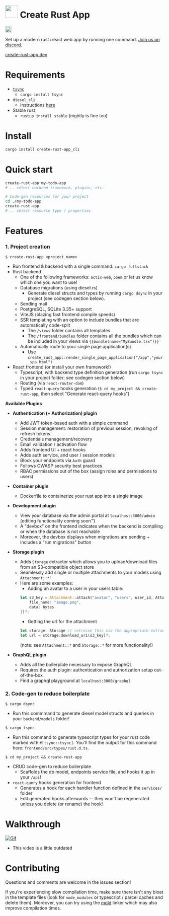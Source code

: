 # <img src="https://user-images.githubusercontent.com/4259838/150465966-7ac954d1-9f0c-48d4-a37a-10543b3bbfe1.png" height="40px"> Create Rust App

<a href="https://crates.io/crates/create-rust-app"><img src="https://img.shields.io/crates/v/create-rust-app.svg?style=for-the-badge" height="20" alt="License: MIT OR Apache-2.0" /></a>

Set up a modern rust+react web app by running one command. [Join us on discord](https://discord.gg/tm6Ey33ZPN).

[create-rust-app.dev](https://create-rust-app.dev)

# Requirements

- [`tsync`](https://github.com/Wulf/tsync)
  - ```cargo install tsync```
- `diesel_cli`
  - Instructions [here](http://diesel.rs/guides/getting-started#installing-diesel-cli)
- Stable rust
  - ```rustup install stable``` (nightly is fine too)
    
# Install

```sh
cargo install create-rust-app_cli
```

# Quick start

```sh
create-rust-app my-todo-app
# .. select backend framework, plugins, etc.
```

```sh
# Code-gen resources for your project
cd ./my-todo-app
create-rust-app
# .. select resource type / properties
```

# Features

### 1. Project creation
```
$ create-rust-app <project_name>
```

  - Run frontend & backend with a single command: `cargo fullstack`
  - Rust backend
    - One of the following frameworks: `actix-web`, `poem` or let us know which one you want to use!
    - Database migrations (using diesel.rs)
      - Generate diesel structs and types by running `cargo dsync` in your project (see codegen section below).
    - Sending mail
    - PostgreSQL, SQLite 3.35+ support
    - ViteJS (blazing fast frontend compile speeds)
    - SSR templating with an option to include bundles that are automatically code-split
      - The `/views` folder contains all templates
      - The `/frontend/bundles` folder contains all the bundles which can be included in your views via `{{bundle(name="MyBundle.tsx")}}`
    - Automatically route to your single page application(s)
      - Use `create_rust_app::render_single_page_application("/app","your_spa.html")`
  - React frontend (or install your own framework!)
    - Typescript, with backend type definition generation (run `cargo tsync` in your project folder; see codegen section below)
    - Routing (via `react-router-dom`)
    - Typed `react-query` hooks generation (`$ cd my_project && create-rust-app`, then select "Generate react-query hooks")

**Available Plugins**

- **Authentication (+ Authorization) plugin**
  - Add JWT token-based auth with a simple command
  - Session management: restoration of previous session, revoking of refresh tokens
  - Credentials management/recovery
  - Email validation / activation flow
  - Adds frontend UI + react hooks
  - Adds auth service, and user / session models
  - Block your endpoints via `Auth` guard
  - Follows OWASP security best practices
  - RBAC permissions out of the box (assign roles and permissions to users)
    

- **Container plugin**
  - Dockerfile to containerize your rust app into a single image
    

- **Development plugin**
  - View your database via the admin portal at `localhost:3000/admin` (editing functionality coming soon™)
  - A "devbox" on the frontend indicates when the backend is compiling or when the database is not reachable
  - Moreover, the devbox displays when migrations are pending + includes a "run migrations" button
    

- **Storage plugin**
  - Adds `Storage` extractor which allows you to upload/download files from an S3-compatible object store 
  - Seamlessly add single or multiple attachments to your models using `Attachment::*`!
  - Here are some examples:
    - Adding an avatar to a user in your users table: 
    ```rs
    let s3_key = Attachment::attach("avatar", "users", user_id, AttachmentData {
        file_name: "image.png",
        data: bytes
    })?;
    ```
    - Getting the url for the attachment
    ```rs
    let storage: Storage // retreive this via the appropriate extractor in your frameowrk of choice
    let url = storage.download_uri(s3_key)?;
    ```
    (note: see `Attachment::*` and `Storage::*` for more functionality!)
    

- **GraphQL plugin**
  - Adds all the boilerplate necessary to expose GraphQL
  - Requires the auth plugin: authentication and authorization setup out-of-the-box
  - Find a graphql playground at `localhost:3000/graphql`


### 2. Code-gen to reduce boilerplate

````
$ cargo dsync
````
 
* Run this commmand to generate diesel model structs and queries in your `backend/models` folder!

```
$ cargo tsync
```

* Run this command to generate typescript types for your rust code marked with `#[tsync::tsync]`. You'll find the output for this command here: `frontend/src/types/rust.d.ts`.

```
$ cd my_project && create-rust-app
```
  - CRUD code-gen to reduce boilerplate
    - Scaffolds the db model, endpoints service file, and hooks it up in your `/api`! 
  - `react-query` hooks generation for frontend
    - Generates a hook for each handler function defined in the `services/` folder 
    - Edit generated hooks afterwards -- they won't be regenerated unless you delete (or rename) the hook! 

# Walkthrough

[![Gif](docs/create-rust-app-v2.gif)](https://github.com/Wulf/create-rust-app/blob/main/docs/create-rust-app-v2.mp4)

* This video is a little outdated

# Contributing

Questions and comments are welcome in the issues section! 

If you're experiencing slow compilation time, make sure there isn't any bloat in the template files (look for `node_modules` or typescript / parcel caches and delete them).
Moreover, you can try using the [mold](https://github.com/rui314/mold) linker which may also improve compilation times.

